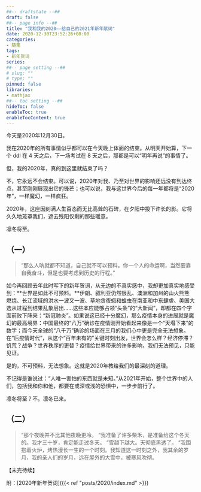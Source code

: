 ```yaml
---
##-- draftstate --##
draft: false
##-- page info --##
title: "我和我的2020——给自己的2021年新年献词"
date: 2020-12-30T23:52:26+08:00
categories:
- 随笔
tags:
- 新年贺词
series:
##-- page setting --##
# slug: ""
# type: ""
pinned: false
libraries:
- mathjax 
##-- toc setting --##
hideToc: false
enableToc: true
enableTocContent: true
---
```


今天是2020年12月30日。

<!--more-->

我在2020年的所有事情似乎都可以在今天晚上体面的结束。从明天开始算，下一个 ddl 在 4 天之后，下一场考试在 8 天之后，那都是可以“明年再说”的事情了。

但，我的2020年，真的到这里就结束了吗？

不，它永远不会结束。可以说，2020年对我、乃至对世界的影响还远没有到达终点，甚至刚刚展现出它的锋芒；也可以说，我与这世界今后的每一年都将是“2020年”，一样魔幻，一样疯狂。

2020年，这座因刻满人生百态而无比高耸的石碑，在夕阳中投下许长的影。它将久久地笼罩我们，遮去残阳仅剩的那些暖意。

凛冬将至。

## （一）

> “那么人呐就都不知道，自己就不可以预料。你一个人的命运啊，当然要靠自我奋斗，但是也要考虑到历史的行程。”

如今再回顾去年此时写下的新年贺词，从无边的不真实感中，我却更加真实地感受到：**世界是如此不可预料。**伊朗、叙利亚仍然很乱、澳洲和加州的山火熊熊燃烧、长江流域的洪水一波又一波、草地贪夜蛾和蝗虫在南亚和中东肆虐、美国大选从过程到结果乱象层出......这些本应能够占领“头条”的“大新闻”，却都在四个字面前败下阵来：“新冠肺炎”。如果说这已经十分魔幻，那么疫情本身的进展就是魔幻的最高境界：中国最终的“八万”确诊在疫情刚开始看起来像是一个“天塌下来”的数字；而今天全球的“八千万”确诊的场面在三月的我们心中更是完全无法想象。在“后疫情时代”，从这个“百年未有的”关键时刻出发，世界会怎么样？经济停滞？饥荒？战争？世界秩序的更替？疫情给世界带来的许多影响，我们无法预见，只能见证。

是的，不可预料，无法想象。这就是2020年教给我们的最深刻的道理。

不记得是谁说过：“人唯一害怕的东西就是未知。”从2021年开始，整个世界中的人们，包括我和你和他，都要在或深或浅的恐惧中，一步步前行了。

凛冬将至？不。凛冬已来。

## （二）

> “那个夜晚并不比其他夜晚更冷。
> “我准备了许多柴禾，是准备给这个冬天的。我才三十岁，肯定能走过冬天。
> “雪越下越大。天彻底黑透了。
> “我围抱着火炉，烤热漫长一生的一个时刻。我知道这一时刻之外，我其余的岁月，我的亲人们的岁月，远在屋外的大雪中，被寒风吹彻。

【未完待续】

附：[2020年新年贺词]({{< ref "posts/2020/index.md" >}})
